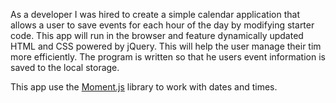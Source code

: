 
As a developer I was hired to create a simple calendar application that allows a user to save events for each hour of the day by modifying starter code. This app will run in the browser and feature dynamically updated HTML and CSS powered by jQuery. This will help the user manage their tim more efficiently. The program is written so that he users event information is saved to the local storage. 




This app use the [Moment.js](https://momentjs.com/) library to work with dates and times. 




